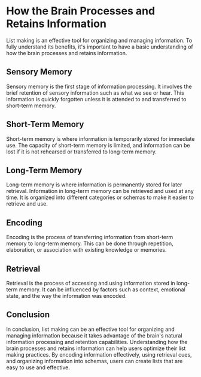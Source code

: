 How the Brain Processes and Retains Information
============================================================================================================

List making is an effective tool for organizing and managing information. To fully understand its benefits, it's important to have a basic understanding of how the brain processes and retains information.

Sensory Memory
--------------

Sensory memory is the first stage of information processing. It involves the brief retention of sensory information such as what we see or hear. This information is quickly forgotten unless it is attended to and transferred to short-term memory.

Short-Term Memory
-----------------

Short-term memory is where information is temporarily stored for immediate use. The capacity of short-term memory is limited, and information can be lost if it is not rehearsed or transferred to long-term memory.

Long-Term Memory
----------------

Long-term memory is where information is permanently stored for later retrieval. Information in long-term memory can be retrieved and used at any time. It is organized into different categories or schemas to make it easier to retrieve and use.

Encoding
--------

Encoding is the process of transferring information from short-term memory to long-term memory. This can be done through repetition, elaboration, or association with existing knowledge or memories.

Retrieval
---------

Retrieval is the process of accessing and using information stored in long-term memory. It can be influenced by factors such as context, emotional state, and the way the information was encoded.

Conclusion
----------

In conclusion, list making can be an effective tool for organizing and managing information because it takes advantage of the brain's natural information processing and retention capabilities. Understanding how the brain processes and retains information can help users optimize their list making practices. By encoding information effectively, using retrieval cues, and organizing information into schemas, users can create lists that are easy to use and effective.
